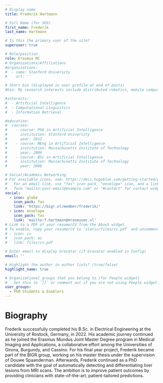 ```yaml
---
# Display name
title: Frederik Hartmann

# Full Name (for SEO)
first_name: Frederik
last_name: Hartmann

# Is this the primary user of the site?
superuser: true

# Role/position
role: Erasmus MC
# Organizations/Affiliations
#organizations:
#  - name: Stanford University
#    url: ''

# Short bio (displayed in user profile at end of posts)
#bio: My research interests include distributed robotics, mobile computing and programmable matter.

#interests:
#  - Artificial Intelligence
#  - Computational Linguistics
#  - Information Retrieval

#education:
#  courses:
#    - course: PhD in Artificial Intelligence
#      institution: Stanford University
#      year: 2012
#    - course: MEng in Artificial Intelligence
#      institution: Massachusetts Institute of Technology
#      year: 2009
#    - course: BSc in Artificial Intelligence
#      institution: Massachusetts Institute of Technology
#      year: 2008

# Social/Academic Networking
# For available icons, see: https://docs.hugoblox.com/getting-started/page-builder/#icons
#   For an email link, use "fas" icon pack, "envelope" icon, and a link in the
#   form "mailto:your-email@example.com" or "#contact" for contact widget.
social:
  - icon: globe
    icon_pack: fas
    link: 'https://bigr.nl/member/frederik/'
  - icon: envelope
    icon_pack: fas
    link: 'mailto:f.hartmann@erasmusmc.nl'
# Link to a PDF of your resume/CV from the About widget.
# To enable, copy your resume/CV to `static/files/cv.pdf` and uncomment the lines below.
# - icon: cv
#   icon_pack: ai
#   link: files/cv.pdf

# Enter email to display Gravatar (if Gravatar enabled in Config)
email: ''

# Highlight the author in author lists? (true/false)
highlight_name: true

# Organizational groups that you belong to (for People widget)
#   Set this to `[]` or comment out if you are not using People widget.
user_groups:
  - PhD Students & Enablers
---
```

# Biography
Frederik successfully completed his B.Sc. in Electrical Engineering at the University of Rostock, Germany, in 2022. His academic journey continued as he joined the Erasmus Mundus Joint Master Degree program in Medical Imaging and Applications, a collaborative effort among the Universities of Girona, Burgundy, and Cassino. For his final year project, Frederik became part of the BIGR group, working on his master thesis under the supervision of Douwe Spaanderman. Afterwards, Frederik continued as a PhD candidate with the goal of automatically detecting and differentiating liver lesions from MRI scans. The ambition is to improve patient outcomes by providing clinicians with state-of-the-art, patient-tailored predictions.
